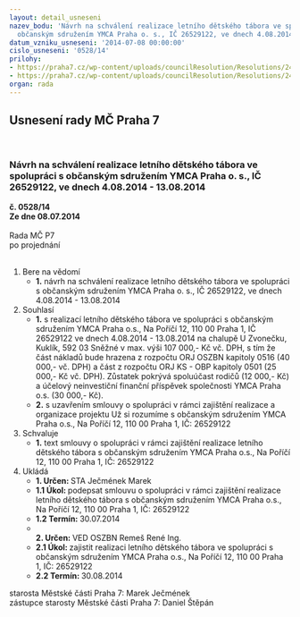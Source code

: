 ```yaml
---
layout: detail_usneseni
nazev_bodu: 'Návrh na schválení realizace letního dětského tábora ve spolupráci s
  občanským sdružením YMCA Praha o. s., IČ 26529122, ve dnech 4.08.2014 - 13.08.2014  '
datum_vzniku_usneseni: '2014-07-08 00:00:00'
cislo_usneseni: '0528/14'
prilohy:
- https://praha7.cz/wp-content/uploads/councilResolution/Resolutions/24853/35-14-smlouva_ldt.doc
- https://praha7.cz/wp-content/uploads/councilResolution/Resolutions/24853/35-14-v%c3%bdpis_z_registru_ymca.pdf
organ: rada
---
```

<div id="ucUsn_pList" class="usn">
	<span><h2>Usnesení rady MČ Praha 7 </h2>
<br></span><div class="standBody">
<span><h3>Návrh na schválení realizace letního dětského tábora ve spolupráci s občanským sdružením YMCA Praha o. s., IČ 26529122, ve dnech 4.08.2014 - 13.08.2014  </h3></span><div class="center">
		<strong>č. 0528/14</strong><br>
	</div>
<div class="center">
		<strong>Ze dne 08.07.2014</strong><br><br>
	</div>Rada MČ P7<br> po projednání<br><br><ol>
<li>Bere na vědomí<ul><li>
<strong>1.</strong> návrh na schválení realizace letního dětského tábora ve spolupráci s občanským sdružením YMCA Praha o. s., IČ 26529122, ve dnech 4.08.2014 - 13.08.2014  </li></ul>
</li>
<li>Souhlasí<ul>
<li>
<strong>1.</strong> s realizací letního dětského tábora ve spolupráci s občanským sdružením YMCA Praha o.s., Na Poříčí 12, 110 00 Praha 1, IČ 26529122 ve dnech 4.08.2014 - 13.08.2014 na chalupě U Zvonečku, Kuklík, 592 03 Sněžné v max. výši 107 000,- Kč vč. DPH, s tím že část nákladů bude hrazena z rozpočtu ORJ OSZBN kapitoly 0516 (40 000,- vč. DPH) a část z rozpočtu ORJ KS - OBP kapitoly 0501            (25 000,- Kč vč. DPH). Zůstatek pokrývá spoluúčast rodičů (12 000,- Kč) a účelový neinvestiční finanční příspěvek společnosti YMCA Praha o.s. (30 000,- Kč).</li>
<li>
<strong>2.</strong> s uzavřením smlouvy o spolupráci v rámci zajištění realizace a organizace projektu Už si rozumíme s občanským sdružením YMCA Praha o.s., Na Poříčí 12, 110 00  Praha 1, IČ: 26529122</li>
</ul>
</li>
<li>Schvaluje<ul><li>
<strong>1.</strong> text smlouvy o spolupráci v rámci zajištění realizace letního dětského tábora s občanským sdružením YMCA Praha o.s., Na Poříčí 12, 110 00  Praha 1, IČ: 26529122     </li></ul>
</li>
<li>Ukládá<ul>
<li>
<strong>1. Určen: </strong>STA Ječmének Marek</li>
<li>
<strong>1.1 Úkol: </strong>podepsat smlouvu o spolupráci v rámci zajištění realizace letního dětského tábora s občanským sdružením YMCA Praha o.s., Na Poříčí 12, 110 00  Praha 1, IČ: 26529122</li>
<li>
<strong>1.2 Termín: </strong>30.07.2014</li>
<li>
<strong><br>2. Určen: </strong>VED OSZBN Remeš René Ing.</li>
<li>
<strong>2.1 Úkol: </strong>zajistit realizaci letního dětského tábora ve spolupráci s občanským sdružením YMCA Praha o.s., Na Poříčí 12, 110 00  Praha 1, IČ: 26529122  </li>
<li>
<strong>2.2 Termín: </strong>30.08.2014</li>
</ul>
</li>
</ol>starosta Městské části Praha 7: Marek Ječmének<br>zástupce starosty Městské části Praha 7: Daniel Štěpán 
</div>
</div>